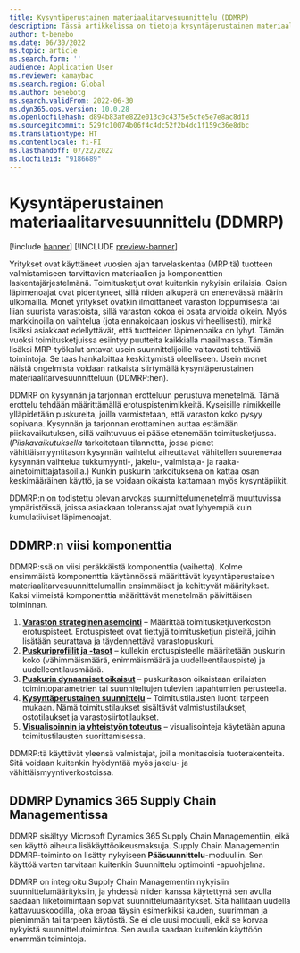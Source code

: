 ```yaml
---
title: Kysyntäperustainen materiaalitarvesuunnittelu (DDMRP)
description: Tässä artikkelissa on tietoja kysyntäperustainen materiaalitarvesuunnittelusta (DDMRP). Se on menetelmä, joka perustuu kysynnän ja tarjonnan erottamiseen.
author: t-benebo
ms.date: 06/30/2022
ms.topic: article
ms.search.form: ''
audience: Application User
ms.reviewer: kamaybac
ms.search.region: Global
ms.author: benebotg
ms.search.validFrom: 2022-06-30
ms.dyn365.ops.version: 10.0.28
ms.openlocfilehash: d894b83afe822e013c0c4375e5cfe5e7e8ac8d1d
ms.sourcegitcommit: 529fc10074b06f4c4dc52f2b4dc1f159c36e8dbc
ms.translationtype: HT
ms.contentlocale: fi-FI
ms.lasthandoff: 07/22/2022
ms.locfileid: "9186689"
---
```

# <a name="demand-driven-material-requirements-planning-ddmrp-overview"></a>Kysyntäperustainen materiaalitarvesuunnittelu (DDMRP)

[!include [banner](../../includes/banner.md)]
[!INCLUDE [preview-banner](../../includes/preview-banner.md)]

Yritykset ovat käyttäneet vuosien ajan tarvelaskentaa (MRP:tä) tuotteen valmistamiseen tarvittavien materiaalien ja komponenttien laskentajärjestelmänä. Toimitusketjut ovat kuitenkin nykyisin erilaisia. Osien läpimenoajat ovat pidentyneet, sillä niiden alkuperä on enenevässä määrin ulkomailla. Monet yritykset ovatkin ilmoittaneet varaston loppumisesta tai liian suurista varastoista, sillä varaston kokoa ei osata arvioida oikein. Myös markkinoilla on vaihtelua (jota ennakoidaan joskus virheellisesti), minkä lisäksi asiakkaat edellyttävät, että tuotteiden läpimenoaika on lyhyt. Tämän vuoksi toimitusketjuissa esiintyy puutteita kaikkialla maailmassa. Tämän lisäksi MRP-työkalut antavat usein suunnittelijoille valtavasti tehtäviä toimintoja. Se taas hankaloittaa keskittymistä oleelliseen. Usein monet näistä ongelmista voidaan ratkaista siirtymällä kysyntäperustainen materiaalitarvesuunnitteluun (DDMRP:hen).

DDMRP on kysynnän ja tarjonnan erotteluun perustuva menetelmä. Tämä erottelu tehdään määrittämällä erotuspistenimikkeitä. Kyseisille nimikkeille ylläpidetään puskureita, joilla varmistetaan, että varaston koko pysyy sopivana. Kysynnän ja tarjonnan erottaminen auttaa estämään piiskavaikutuksen, sillä vaihtuvuus ei pääse etenemään toimitusketjussa. (*Piiskavaikutuksella* tarkoitetaan tilannetta, jossa pienet vähittäismyyntitason kysynnän vaihtelut aiheuttavat vähitellen suurenevaa kysynnän vaihtelua tukkumyynti-, jakelu-, valmistaja- ja raaka-ainetoimittajatasoilla.) Kunkin puskurin tarkoituksena on kattaa osan keskimääräinen käyttö, ja se voidaan oikaista kattamaan myös kysyntäpiikit.

DDMRP:n on todistettu olevan arvokas suunnittelumenetelmä muuttuvissa ympäristöissä, joissa asiakkaan toleranssiajat ovat lyhyempiä kuin kumulatiiviset läpimenoajat.

## <a name="the-five-components-of-ddmrp"></a>DDMRP:n viisi komponenttia

DDMRP:ssä on viisi peräkkäistä komponenttia (vaihetta). Kolme ensimmäistä komponenttia käytännössä määrittävät kysyntäperustaisen materiaalitarvesuunnittelumallin ensimmäiset ja kehittyvät määritykset. Kaksi viimeistä komponenttia määrittävät menetelmän päivittäisen toiminnan.

1. **[Varaston strateginen asemointi](ddmrp-inventory-positioning.md)** – Määrittää toimitusketjuverkoston erotuspisteet. Erotuspisteet ovat tiettyjä toimitusketjun pisteitä, joihin lisätään seurattava ja täydennettävä varastopuskuri.
2. **[Puskuriprofiilit ja -tasot](ddmrp-buffer-profile-and-levels.md)** – kullekin erotuspisteelle määritetään puskurin koko (vähimmäismäärä, enimmäismäärä ja uudelleentilauspiste) ja uudelleentilausmäärä.
3. **[Puskurin dynaamiset oikaisut](ddmrp-buffer-profile-and-levels.md#dynamic-adjustments)** – puskuritason oikaistaan erilaisten toimintoparametrien tai suunniteltujen tulevien tapahtumien perusteella.
4. **[Kysyntäperustainen suunnittelu](ddmrp-planning.md)** – Toimitustilausten luonti tarpeen mukaan. Nämä toimitustilaukset sisältävät valmistustilaukset, ostotilaukset ja varastosiirtotilaukset.
5. **[Visualisoinnin ja yhteistyön toteutus](ddmrp-visual-and-collaborative-execution.md)** – visualisointeja käytetään apuna toimitustilausten suorittamisessa.

DDMRP:tä käyttävät yleensä valmistajat, joilla monitasoisia tuoterakenteita. Sitä voidaan kuitenkin hyödyntää myös jakelu- ja vähittäismyyntiverkostoissa.

## <a name="ddmrp-in-dynamics-365-supply-chain-management"></a>DDMRP Dynamics 365 Supply Chain Managementissa

DDMRP sisältyy Microsoft Dynamics 365 Supply Chain Managementiin, eikä sen käyttö aiheuta lisäkäyttöoikeusmaksuja. Supply Chain Managementin DDMRP-toiminto on lisätty nykyiseen **Pääsuunnittelu**-moduuliin. Sen käyttöä varten tarvitaan kuitenkin Suunnittelu optimointi -apuohjelma. 

DDMRP on integroitu Supply Chain Managementin nykyisiin suunnittelumäärityksiin, ja yhdessä niiden kanssa käytettynä sen avulla saadaan liiketoimintaan sopivat suunnittelumääritykset. Sitä hallitaan uudella kattavuuskoodilla, joka eroaa täysin esimerkiksi kauden, suurimman ja pienimmän tai tarpeen käytöstä. Se ei ole uusi moduuli, eikä se korvaa nykyistä suunnittelutoimintoa. Sen avulla saadaan kuitenkin käyttöön enemmän toimintoja.
